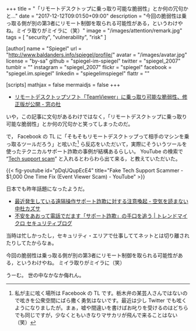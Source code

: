+++
title = "「リモートデスクトップに乗っ取り可能な脆弱性」とか何の冗句かと..."
date =  "2017-12-12T09:01:50+09:00"
description = "今回の脆弱性は乗っ取る側が別の第3者にリモート制御を取られる可能性がある，というわけやね。ミイラ取りがミイラに（笑）"
image = "/images/attention/remark.jpg"
tags        = [ "security", "vulnerability", "risk" ]

[author]
  name      = "Spiegel"
  url       = "http://www.baldanders.info/spiegel/profile/"
  avatar    = "/images/avatar.jpg"
  license   = "by-sa"
  github    = "spiegel-im-spiegel"
  twitter   = "spiegel_2007"
  tumblr    = ""
  instagram = "spiegel_2007"
  flickr    = "spiegel"
  facebook  = "spiegel.im.spiegel"
  linkedin  = "spiegelimspiegel"
  flattr    = ""

[scripts]
  mathjax = false
  mermaidjs = false
+++

- [リモートデスクトップソフト「TeamViewer」に乗っ取り可能な脆弱性、修正版が公開 - 窓の杜](https://forest.watch.impress.co.jp/docs/news/1096259.html)

いや，この記事に文句があるわけではなく，「リモートデスクトップに乗っ取り可能な脆弱性」とか何の冗句かと笑ってしまったのだ。

で， Facebook の TL に「そもそもリモートデスクトップって相手のマシンを乗っ取るツールだろう」と呟いた[^fb1] ら反応をいただいて，実際にそういうツールを使ったテクニカルサポート詐欺の事例が結構あるらしい。
YouTube の検索で “[Tech support scam](https://www.youtube.com/results?search_query=Tech+support+scam "Tech support scam - YouTube")” と入れるとわらわら出て来る，と教えていただいた。

[^fb1]: 私が主に呟く場所は Facebook の TL です。栃木弁の某芸人さんではないので呟きを公衆空間にばら撒く勇気はないです。最近は少し Twitter でも呟くようになりましたが。まぁ，嘘や間違いを書けばお叱りを受けるのはどちらでも同じですが，少なくともいきなりマサカリが飛んで来ることはない（笑）

{{< fig-youtube id="pDqUQupEcE4" title="Fake Tech Support Scammer - $1,000 One Time Fix (Event Viewer Scam) - YouTube" >}}

日本でも昨年話題になったようだ。

- [最近発生している遠隔操作サポート詐欺に対する注意喚起 - 空気を読まない中杜カズサ](http://nakamorikzs.net/entry/20160930/remotescam)
- [不安をあおって電話でだます「サポート詐欺」の手口を追う | トレンドマイクロ セキュリティブログ](http://blog.trendmicro.co.jp/archives/13970)

当時は忙しかったし，セキュリティ・エリアで仕事しててネットとは切り離されたりしてたからなぁ。

今回の脆弱性は乗っ取る側が別の第3者にリモート制御を取られる可能性がある，というわけやね。
ミイラ取りがミイラに（笑）

うーむ。
世の中なかなか侮れん。
